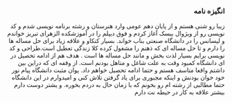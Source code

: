 <style type="text/css">
body{
 direction:rtl;
}
</style>

### انگیزه نامه 
 زیبا رو شنی هستم و از پایان دهم عومی وارد هنرستان و رشته برنامه نویسی شدم و کد نویسی رو از ویژوال بیسک آغاز کردم و فوق دیپلم را در آموزشکده الزهرای تبریز خواندم و لیسانس را در دانشگاه صنعتی بناب خواند. بسیار کنکاو  و علاقه زیاد برای حل مساله ها را دارم  و تا حل مساله ای که ذهنم را مشغول کرده کلا  زندگی تعطیل است.طراحی و  کد نویسی برایم بسیار لذت بخش و مانند حل مساله ها است . هدف هم از ادامه تحصیل در ای دانشگاه کمبود وقت  به علت شاغل و متاهل بودنم است. از وقفه ای که دراین بین داشتم واقعا متاسف هستم و حتما ادامه تحصیل خواهم داد. پوان مثبت دانشگاه پیام نور خود خوان بودنش و اینکه مجبوری برای یاد گرفتن  تلاش کنی و امیدوارم در این دانشگاه  حتما مطالبی از رشته ام رو بخونم که با زمان حال به دردم بخوره.
   و یشتر دوست دارم بیشتر علاقه به کار در حیطه نت دارم
